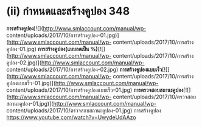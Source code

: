 # (ii)	กำหนดและสร้างคูปอง  348

  **การสร้างคูปอง**[![](http://www.smlaccount.com/manual/wp-
    content/uploads/2017/10/การสร้างคูปอง-01.jpg)](http://www.smlaccount.com/manual/wp-
    content/uploads/2017/10/การสร้างคูปอง-01.jpg)   **การสร้างคูปอง(แบบลดเป็น
    %)**[![](http://www.smlaccount.com/manual/wp-
    content/uploads/2017/10/การสร้างคูปอง-02.jpg)](http://www.smlaccount.com/manual/wp-
    content/uploads/2017/10/การสร้างคูปอง-02.jpg)
    **การสร้างคูปองแบบเร็ว**[![](http://www.smlaccount.com/manual/wp-
    content/uploads/2017/10/การสร้างคูปองแบบเร็ว-01.jpg)](http://www.smlaccount.com/manual/wp-
    content/uploads/2017/10/การสร้างคูปองแบบเร็ว-01.jpg)
    **การตรวจสอบสถานะคูปอง**[![](http://www.smlaccount.com/manual/wp-
    content/uploads/2017/10/ตรวจสอบสถานะคูปอง-01.jpg)](http://www.smlaccount.com/manual/wp-
    content/uploads/2017/10/ตรวจสอบสถานะคูปอง-01.jpg)   การสร้างคูปอง
    https://www.youtube.com/watch?v=UwydeUdAAzo

